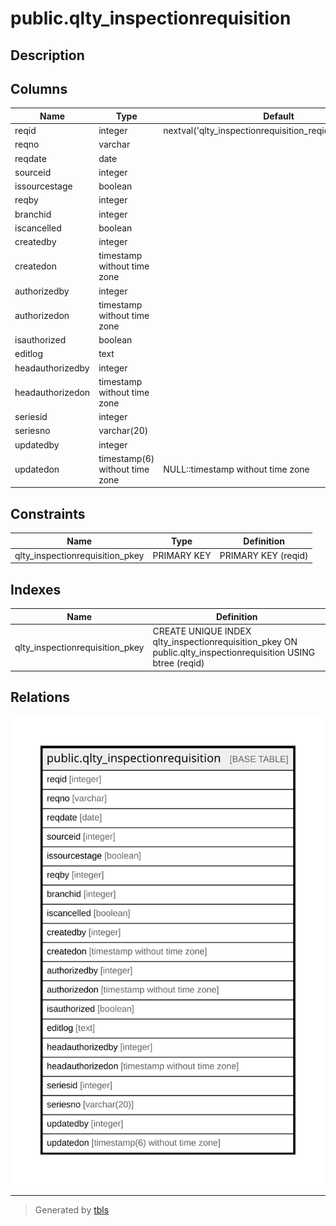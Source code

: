 # public.qlty_inspectionrequisition

## Description

## Columns

| Name | Type | Default | Nullable | Children | Parents | Comment |
| ---- | ---- | ------- | -------- | -------- | ------- | ------- |
| reqid | integer | nextval('qlty_inspectionrequisition_reqid_seq'::regclass) | false |  |  |  |
| reqno | varchar |  | true |  |  |  |
| reqdate | date |  | true |  |  |  |
| sourceid | integer |  | true |  |  |  |
| issourcestage | boolean |  | true |  |  |  |
| reqby | integer |  | true |  |  |  |
| branchid | integer |  | true |  |  |  |
| iscancelled | boolean |  | true |  |  |  |
| createdby | integer |  | true |  |  |  |
| createdon | timestamp without time zone |  | true |  |  |  |
| authorizedby | integer |  | true |  |  |  |
| authorizedon | timestamp without time zone |  | true |  |  |  |
| isauthorized | boolean |  | true |  |  |  |
| editlog | text |  | true |  |  |  |
| headauthorizedby | integer |  | true |  |  |  |
| headauthorizedon | timestamp without time zone |  | true |  |  |  |
| seriesid | integer |  | true |  |  |  |
| seriesno | varchar(20) |  | true |  |  |  |
| updatedby | integer |  | true |  |  |  |
| updatedon | timestamp(6) without time zone | NULL::timestamp without time zone | true |  |  |  |

## Constraints

| Name | Type | Definition |
| ---- | ---- | ---------- |
| qlty_inspectionrequisition_pkey | PRIMARY KEY | PRIMARY KEY (reqid) |

## Indexes

| Name | Definition |
| ---- | ---------- |
| qlty_inspectionrequisition_pkey | CREATE UNIQUE INDEX qlty_inspectionrequisition_pkey ON public.qlty_inspectionrequisition USING btree (reqid) |

## Relations

![er](public.qlty_inspectionrequisition.svg)

---

> Generated by [tbls](https://github.com/k1LoW/tbls)
